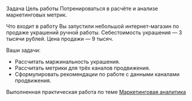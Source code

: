 Задача
Цель работы
Потренироваться в расчёте и анализе маркетинговых метрик.


Что входит в работу
Вы запустили небольшой интернет-магазин по продаже украшений ручной работы. 
Себестоимость украшения — 3 тысячи рублей. 
Цена продажи — 9 тысяч.

Ваши задачи:

- Рассчитать маржинальность украшения.
- Рассчитать метрики для трёх каналов продвижения.
- Сформулировать рекомендации по работе с данными каналами продвижения.

Выполненная практическая работа по теме [Маркетинговая аналитика](https://docs.google.com/spreadsheets/d/1W41VnhUx_PObT20vBSTP42Trl6d2nrKw/edit?usp=sharing&ouid=113127351686857685921&rtpof=true&sd=true)
